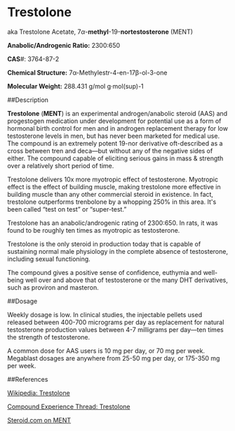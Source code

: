 # Trestolone

aka Trestolone Acetate, 7*α*\-**methyl**\-19-**nortestosterone** (MENT)

**Anabolic/Androgenic Ratio:** 2300:650  

**CAS**\#: 3764-87-2

**Chemical Structure:** 7α-Methylestr-4-en-17β-ol-3-one

**Molecular Weight:**  288.431 g/mol g·mol(sup)-1

##Description

**Trestolone** (**MENT**) is an experimental androgen/anabolic steroid (AAS) and progestogen medication under development for potential use as a form of hormonal birth control for men and in androgen replacement therapy for low testosterone levels in men, but has never been marketed for medical use. The compound is an extremely potent 19-nor derivative oft-described as a cross between tren and deca—but without any of the negative sides of either. The compound capable of eliciting serious gains in mass &amp; strength over a relatively short period of time.

Trestolone delivers 10x more myotropic effect of testosterone. Myotropic effect is the effect of building muscle, making trestolone more effective in building muscle than any other commercial steroid in existence. In fact, trestolone outperforms trenbolone by a whopping 250% in this area. It's been called “test on test” or “super-test.”

Trestolone has an anabolic/androgenic rating of 2300:650.  In rats, it was found to be roughly ten times as myotropic as testosterone.

Trestolone is the only steroid in production today that is capable of sustaining normal male physiology in the complete absence of testosterone, including sexual functioning.

The compound gives a positive sense of confidence, euthymia and well-being well over and above that of testosterone or the many DHT derivatives, such as proviron and masteron.

##Dosage

Weekly dosage is low. In clinical studies, the injectable pellets used released between 400-700 micrograms per day as replacement for natural testosterone production values between 4-7 milligrams per day—ten times the strength of testosterone.

A common dose for AAS users is 10 mg per day, or 70 mg per week. Megablast dosages are anywhere from 25-50 mg per day, or 175-350 mg per week.

##References

[Wikipedia: Trestolone](https://en.wikipedia.org/wiki/Trestolone)  
 
[Compound Experience Thread: Trestolone](https://www.reddit.com/r/steroids/comments/86t5st/compound_experience_saturday_trestolone_trest_ment/)  
  
[Steroid.com on MENT](https://www.steroid.com/MENT.php)